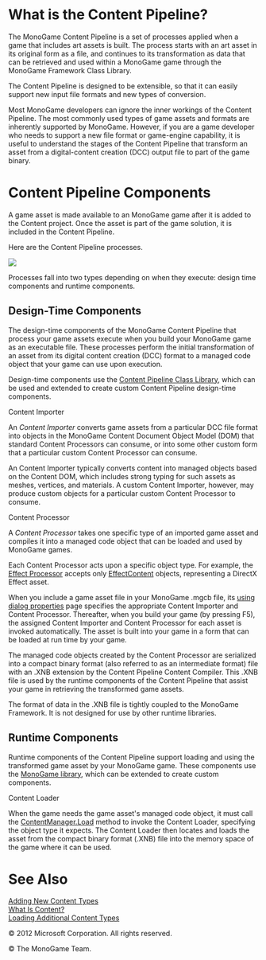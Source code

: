 

# What is the Content Pipeline?

The MonoGame Content Pipeline is a set of processes applied when a game that includes art assets is built. The process starts with an art asset in its original form as a file, and continues to its transformation as data that can be retrieved and used within a MonoGame game through the MonoGame Framework Class Library.

The Content Pipeline is designed to be extensible, so that it can easily support new input file formats and new types of conversion.

Most MonoGame developers can ignore the inner workings of the Content Pipeline. The most commonly used types of game assets and formats are inherently supported by MonoGame. However, if you are a game developer who needs to support a new file format or game-engine capability, it is useful to understand the stages of the Content Pipeline that transform an asset from a digital-content creation (DCC) output file to part of the game binary.

# Content Pipeline Components

A game asset is made available to an MonoGame game after it is added to the Content project. Once the asset is part of the game solution, it is included in the Content Pipeline.

Here are the Content Pipeline processes.

![](ContentPipeline_Diagram.jpg)

Processes fall into two types depending on when they execute: design time components and runtime components.

## Design-Time Components

The design-time components of the MonoGame Content Pipeline that process your game assets execute when you build your MonoGame game as an executable file. These processes perform the initial transformation of an asset from its digital content creation (DCC) format to a managed code object that your game can use upon execution.

Design-time components use the [Content Pipeline Class Library](CP_Class_Library.md), which can be used and extended to create custom Content Pipeline design-time components.

Content Importer

An _Content Importer_ converts game assets from a particular DCC file format into objects in the MonoGame Content Document Object Model (DOM) that standard Content Processors can consume, or into some other custom form that a particular custom Content Processor can consume.

An Content Importer typically converts content into managed objects based on the Content DOM, which includes strong typing for such assets as meshes, vertices, and materials. A custom Content Importer, however, may produce custom objects for a particular custom Content Processor to consume.

Content Processor

A _Content Processor_ takes one specific type of an imported game asset and compiles it into a managed code object that can be loaded and used by MonoGame games.

Each Content Processor acts upon a specific object type. For example, the [Effect Processor](CP_StdImpsProcs.md#Processors) accepts only [EffectContent](T_Microsoft_Xna_Framework_Content_Pipeline_Graphics_EffectContent.md) objects, representing a DirectX Effect asset.

When you include a game asset file in your MonoGame .mgcb file, its [using dialog properties](UsingXNA_Dlg_Properties.md) page specifies the appropriate Content Importer and Content Processor. Thereafter, when you build your game (by pressing F5), the assigned Content Importer and Content Processor for each asset is invoked automatically. The asset is built into your game in a form that can be loaded at run time by your game.

The managed code objects created by the Content Processor are serialized into a compact binary format (also referred to as an intermediate format) file with an .XNB extension by the Content Pipeline Content Compiler. This .XNB file is used by the runtime components of the Content Pipeline that assist your game in retrieving the transformed game assets.

The format of data in the .XNB file is tightly coupled to the MonoGame Framework. It is not designed for use by other runtime libraries.

## Runtime Components

Runtime components of the Content Pipeline support loading and using the transformed game asset by your MonoGame game. These components use the [MonoGame library](XNA_Class_Library.md), which can be extended to create custom components.

Content Loader

When the game needs the game asset's managed code object, it must call the [ContentManager.Load](M_Microsoft_Xna_Framework_Content_ContentManager_Load``1.md) method to invoke the Content Loader, specifying the object type it expects. The Content Loader then locates and loads the asset from the compact binary format (.XNB) file into the memory space of the game where it can be used.

# See Also

[Adding New Content Types](CP_Content_Advanced.md)  
[What Is Content?](CP_Overview.md)  
[Loading Additional Content Types](CP_Customizing.md)  

© 2012 Microsoft Corporation. All rights reserved.

© The MonoGame Team.
